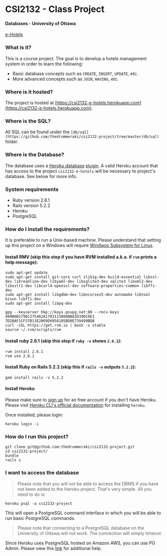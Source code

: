 # CSI2132 - Class Project
#### Databases - University of Ottawa

[e-Hotels](https://csi2132-e-hotels.herokuapp.com)

### What is it?
This is a course project. The goal is to develop a hotels management system in order to learn the following:
- Basic database concepts such as `CREATE`, `INSERT`, `UPDATE`, etc.
- More advanced concepts such as `JOIN`, `HAVING`, etc.

### Where is it hosted?
The project is hosted at [https://csi2132-e-hotels.herokuapp.com](https://csi2132-e-hotels.herokuapp.com).

### Where is the SQL?
All SQL can be found under the `[db/sql](https://github.com/thedrummeraki/csi2132-project/tree/master/db/sql)` folder.

### Where is the Database?
The database uses a [Heroku database](https://devcenter.heroku.com/articles/heroku-postgresql) 
[plugin](https://elements.heroku.com/addons/heroku-postgresql). A valid Heroku account that has access to the
project `csi2132-e-hotels` will be necessary to project's database. See below for more info.

### System requirements
- Ruby version 2.6.1
- Rails version 5.2.2
- Heroku
- PostgreSQL

### How do I install the requirements?
It is preferable to run a Unix-based machine. Please understand that setting up this project on a Windows
will require [Windwos Subsystem for Linux](https://docs.microsoft.com/en-us/windows/wsl/install-win10).

#### Install RMV (skip this step if you have RVM installed a.k.a. if `rvm` prints a help message):
```
sudo apt-get update
sudo apt-get install git-core curl zlib1g-dev build-essential libssl-dev libreadline-dev libyaml-dev libsqlite3-dev sqlite3 libxml2-dev libxslt1-dev libcurl4-openssl-dev software-properties-common libffi-dev
sudo apt-get install libgdbm-dev libncurses5-dev automake libtool bison libffi-dev
sudo apt-get install libpq-dev

gpg --keyserver hkp://keys.gnupg.net:80 --recv-keys 409B6B1796C275462A1703113804BB82D39DC0E3 7D2BAF1CF37B13E2069D6956105BD0E739499BDB
curl -sSL https://get.rvm.io | bash -s stable
source ~/.rvm/scripts/rvm
```

#### Install ruby 2.6.1 (skip this step if `ruby -v` shows `2.6.1`):
```
rvm install 2.6.1
rvm use 2.6.1
```

#### Install Ruby on Rails 5.2.2 (skip this if `rails -v` outputs `5.2.2`):
```
gem install rails -v 5.2.2
```

#### Install Heroku
Please make sure to [sign up](https://signup.heroku.com/) for an free account if you don't have Heroku.
Please visit [Heroku CLI's official documentation](https://devcenter.heroku.com/articles/heroku-cli) for installing
`heroku`.

Once installed, please login:
```
heroku login -i
```

### How do I run this project?
```
git clone git@github.com:thedrummeraki/csi2132-project.git
cd csi2132-project/
bundle
rails s
```

### I want to access the database
> Please note that you will not be able to access the DBMS if you have not been added to the Heroku project.
That's very simple. All you need to do is:
```
heroku psql -a csi2132-project
```
This will open a PostgreSQL command interface in which you will be able to run basic PostgreSQL commands.

> Please note that connecting to a PostgreSQL database on the University of Ottawa will not work. The connection will simply timeout.

Since Heroku uses PostgreSQL hosted on Amazon AWS, you can use PG Admin. Please view this 
[link](https://stackoverflow.com/questions/11769860/connect-to-a-heroku-database-with-pgadmin) for additional help.



